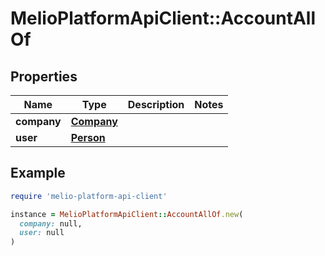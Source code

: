 # MelioPlatformApiClient::AccountAllOf

## Properties

| Name | Type | Description | Notes |
| ---- | ---- | ----------- | ----- |
| **company** | [**Company**](Company.md) |  |  |
| **user** | [**Person**](Person.md) |  |  |

## Example

```ruby
require 'melio-platform-api-client'

instance = MelioPlatformApiClient::AccountAllOf.new(
  company: null,
  user: null
)
```

